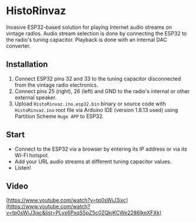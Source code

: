 
# HistoRinvaz
Invasive ESP32-based solution for playing Internet audio streams on vintage radios. Audio stream selection is done by connecting the ESP32 to the radio's tuning capacitor. Playback is done with an internal DAC converter.

## Installation
1. Connect ESP32 pins 32 and 33 to the tuning capacitor disconnected from the vintage radio electronics.
2. Connect pins 25 (right), 26 (left) and GND to the radio's internal or other external speaker.
3. Upload `HistoRinvaz.ino.esp32.bin` binary or source code with `HistoRinvaz.ino` root file via Arduino IDE (version 1.8.13 used) using Partition Scheme `Huge APP` to ESP32.

## Start
- Connect to the ESP32 via a browser by entering its IP address or via its Wi-Fi hotspot.
- Add your URL audio streams at different tuning capacitor values.
- Listen!

## Video
[https://www.youtube.com/watch?v=tp0sWiJ3ixc](https://www.youtube.com/watch?v=tp0sWiJ3ixc&list=PLyx6PxqS5pZ5c0ZQkjKCWe2286lkeXFXk)
